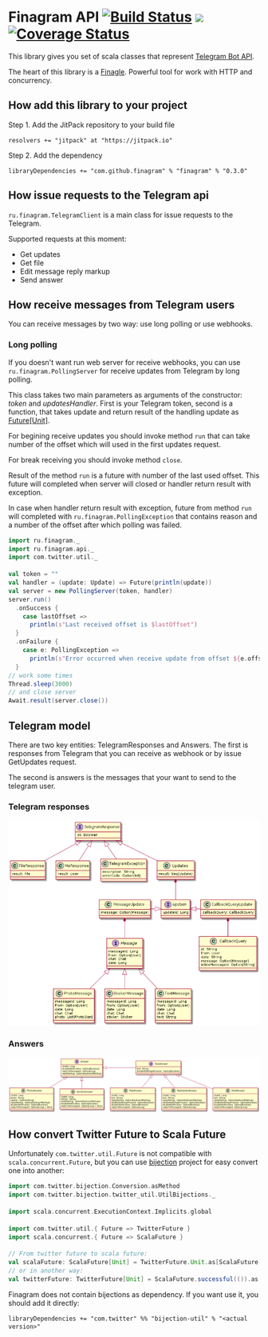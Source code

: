 # Finagram API [![Build Status](https://travis-ci.org/finagram/finagram.svg?branch=master)](https://travis-ci.org/finagram/finagram) [![](https://jitpack.io/v/finagram/finagram.svg)](https://jitpack.io/#finagram/finagram) [![Coverage Status](https://coveralls.io/repos/github/finagram/finagram/badge.svg?branch=master)](https://coveralls.io/github/finagram/finagram?branch=master)


This library gives you set of scala classes that represent [Telegram Bot API](https://core.telegram.org/bots/api).

The heart of this library is a [Finagle](https://twitter.github.io/finagle/guide/index.html). 
Powerful tool for work with HTTP and concurrency.

## How add this library to your project

Step 1. Add the JitPack repository to your build file

``` 
resolvers += "jitpack" at "https://jitpack.io"
```        
    
Step 2. Add the dependency

```
libraryDependencies += "com.github.finagram" % "finagram" % "0.3.0"	
```

## How issue requests to the Telegram api 

`ru.finagram.TelegramClient` is a main class for issue requests to the Telegram.

Supported requests at this moment:
- Get updates
- Get file
- Edit message reply markup
- Send answer

## How receive messages from Telegram users

You can receive messages by two way: use long polling or use webhooks.
 
### Long polling

If you doesn't want run web server for receive webhooks, you can use `ru.finagram.PollingServer` for
receive updates from Telegram by long polling.

This class takes two main parameters as arguments of the constructor: _token_ and _updatesHandler_.
First is your Telegram token, second is a function, that takes update and return result of the 
handling update as [Future[Unit]](https://twitter.github.io/finagle/guide/Futures.html).

For begining receive updates you should invoke method `run` that can take number of the offset which
will used in the first updates request. 

For break receiving you should invoke method `close`.

Result of the method `run` is a future with number of the last used offset. This future will 
completed when server will closed or handler return result with exception. 

In case when handler return result with exception, future from method `run` will completed with 
`ru.finagram.PollingException` that contains reason and a number of the offset after which polling 
was failed.

```scala
import ru.finagram._
import ru.finagram.api._
import com.twitter.util._

val token = ""
val handler = (update: Update) => Future(println(update))
val server = new PollingServer(token, handler)
server.run()
  .onSuccess {
    case lastOffset =>
      println(s"Last received offset is $lastOffset")
  }
  .onFailure {
    case e: PollingException =>
      println(s"Error occurred when receive update from offset ${e.offset}", e)
  }
// work some times
Thread.sleep(3000)
// and close server
Await.result(server.close())
```

## Telegram model

There are two key entities: TelegramResponses and Answers. The first is responses from Telegram 
that you can receive as webhook or by issue GetUpdates request.

The second is answers is the messages that your want to send to the telegram user.

### Telegram responses
![Class diagram](docs/responses.png)

### Answers
![Class diagram](docs/answers.png)

## How convert Twitter Future to Scala Future

Unfortunately `com.twitter.util.Future` is not compatible with `scala.concurrent.Future`, but you 
can use [bijection](https://github.com/twitter/bijection) project for easy convert one into another:
```scala
import com.twitter.bijection.Conversion.asMethod
import com.twitter.bijection.twitter_util.UtilBijections._

import scala.concurrent.ExecutionContext.Implicits.global

import com.twitter.util.{ Future => TwitterFuture }
import scala.concurrent.{ Future => ScalaFuture }

// From twitter future to scala future:
val scalaFuture: ScalaFuture[Unit] = TwitterFuture.Unit.as[ScalaFuture[Unit]]
// or in another way:
val twitterFuture: TwitterFuture[Unit] = ScalaFuture.successful(()).as[TwitterFuture[Unit]]
```
Finagram does not contain bijections as dependency. If you want use it, you should add it 
directly:
```
libraryDependencies += "com.twitter" %% "bijection-util" % "<actual version>"
```

